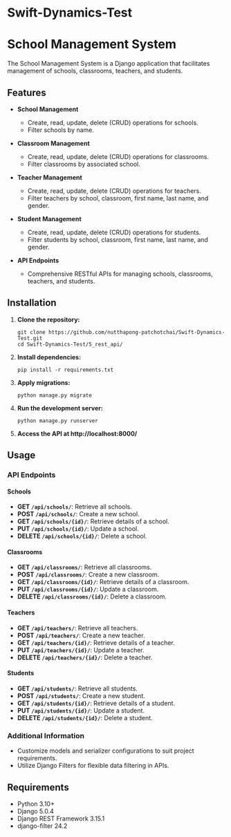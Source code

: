 # Swift-Dynamics-Test

# School Management System

The School Management System is a Django application that facilitates management of schools, classrooms, teachers, and students.

## Features

- **School Management**
  - Create, read, update, delete (CRUD) operations for schools.
  - Filter schools by name.

- **Classroom Management**
  - Create, read, update, delete (CRUD) operations for classrooms.
  - Filter classrooms by associated school.

- **Teacher Management**
  - Create, read, update, delete (CRUD) operations for teachers.
  - Filter teachers by school, classroom, first name, last name, and gender.

- **Student Management**
  - Create, read, update, delete (CRUD) operations for students.
  - Filter students by school, classroom, first name, last name, and gender.

- **API Endpoints**
  - Comprehensive RESTful APIs for managing schools, classrooms, teachers, and students.

## Installation

1. **Clone the repository:**

   ```
   git clone https://github.com/nutthapong-patchotchai/Swift-Dynamics-Test.git
   cd Swift-Dynamics-Test/5_rest_api/
   ```

2. **Install dependencies:**
   ```
   pip install -r requirements.txt
   ```

3. **Apply migrations:**
   ```
   python manage.py migrate
   ```

4. **Run the development server:**
   ```
   python manage.py runserver
   ```

5. **Access the API at http://localhost:8000/**

## Usage

### API Endpoints

#### Schools

- **GET `/api/schools/`**: Retrieve all schools.
- **POST `/api/schools/`**: Create a new school.
- **GET `/api/schools/{id}/`**: Retrieve details of a school.
- **PUT `/api/schools/{id}/`**: Update a school.
- **DELETE `/api/schools/{id}/`**: Delete a school.

#### Classrooms

- **GET `/api/classrooms/`**: Retrieve all classrooms.
- **POST `/api/classrooms/`**: Create a new classroom.
- **GET `/api/classrooms/{id}/`**: Retrieve details of a classroom.
- **PUT `/api/classrooms/{id}/`**: Update a classroom.
- **DELETE `/api/classrooms/{id}/`**: Delete a classroom.

#### Teachers

- **GET `/api/teachers/`**: Retrieve all teachers.
- **POST `/api/teachers/`**: Create a new teacher.
- **GET `/api/teachers/{id}/`**: Retrieve details of a teacher.
- **PUT `/api/teachers/{id}/`**: Update a teacher.
- **DELETE `/api/teachers/{id}/`**: Delete a teacher.

#### Students

- **GET `/api/students/`**: Retrieve all students.
- **POST `/api/students/`**: Create a new student.
- **GET `/api/students/{id}/`**: Retrieve details of a student.
- **PUT `/api/students/{id}/`**: Update a student.
- **DELETE `/api/students/{id}/`**: Delete a student.

### Additional Information

- Customize models and serializer configurations to suit project requirements.
- Utilize Django Filters for flexible data filtering in APIs.

## Requirements

- Python 3.10+
- Django 5.0.4
- Django REST Framework 3.15.1
- django-filter 24.2